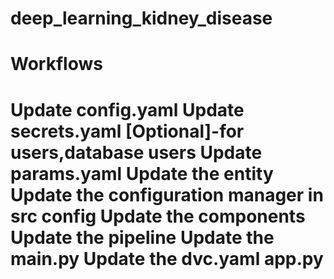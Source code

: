# deep_learning_kidney_disease
Workflows
=============================================
Update config.yaml
Update secrets.yaml [Optional]-for users,database users
Update params.yaml
Update the entity
Update the configuration manager in src config
Update the components
Update the pipeline
Update the main.py
Update the dvc.yaml
app.py
=======================================================
